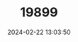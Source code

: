 ---
title: "19899"
category: "Sanopus splendidus"
draft: false
date: 2024-02-22 13:03:50
languages:
  English: ["Splendid Toadfish"]
---